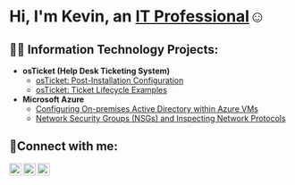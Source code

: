 <h1>Hi, I'm Kevin, an <a href="https://linkedin.com/in/Kevin">IT Professional</a>☺</h1>

<h2>👨‍💻 Information Technology Projects:</h2>

- <b>osTicket (Help Desk Ticketing System)</b>
  - [osTicket: Post-Installation Configuration](https://github.com/KevinP-crypto/post-install-config)
  - [osTicket: Ticket Lifecycle Examples](https://github.com/KevinP-crypto/ticket-lifecycle)
- <b>Microsoft Azure</b>
  - [Configuring On-premises Active Directory within Azure VMs](https://github.com/KevinP-crypto/configure-ad)
  - [Network Security Groups (NSGs) and Inspecting Network Protocols](https://github.com/KevinP-crypto/azure-network-protocols)

<h2>🤳Connect with me:</h2>

[<img align="left" alt="Kevin | Twitter" width="22px" src="https://cdn.jsdelivr.net/npm/simple-icons@v3/icons/twitter.svg" />][twitter]
[<img align="left" alt="Kevin | LinkedIn" width="22px" src="https://cdn.jsdelivr.net/npm/simple-icons@v3/icons/linkedin.svg" />][linkedin]
[<img align="left" alt="Kevin | Instagram" width="22px" src="https://cdn.jsdelivr.net/npm/simple-icons@v3/icons/instagram.svg" />][instagram]

[twitter]: https://twitter.com/Kevin
[instagram]: https://www.instagram.com/Kevin
[linkedin]: https://linkedin.com/in/Kevin
